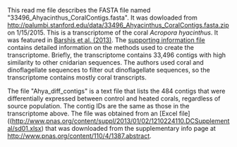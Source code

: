 This read me file describes the FASTA file named "33496_Ahyacinthus_CoralContigs.fasta". It was dowloaded 
from http://palumbi.stanford.edu/data/33496_Ahyacinthus_CoralContigs.fasta.zip on 1/15/2015. This is a 
transcriptome of the coral *Acropora hyacinthus*. It was featured in [Barshis et al. (2013)](http://www.pnas.org/content/110/4/1387.abstract). The [supporting information file](http://www.pnas.org/content/suppl/2013/01/02/1210224110.DCSupplemental/pnas.201210224SI.pdf) contains detailed 
information on the methods used to create the transcriptome. Briefly, the transcriptome contains 33,496
contigs with high similarity to other cnidarian sequences. The authors used coral and dinoflagellate 
sequences to filter out dinoflagellate sequences, so the transcriptome contains mostly coral 
transcripts.

The file "Ahya_diff_contigs" is a text file that lists the 484 contigs that were differentially expressed
between control and heated corals, regardless of source population. The contig IDs are the same as those 
in the transcriptome above. The file was obtained from an [Excel file]((http://www.pnas.org/content/suppl/2013/01/02/1210224110.DCSupplemental/sd01.xlsx) that was downloaded
from the supplementary info page at http://www.pnas.org/content/110/4/1387.abstract.

